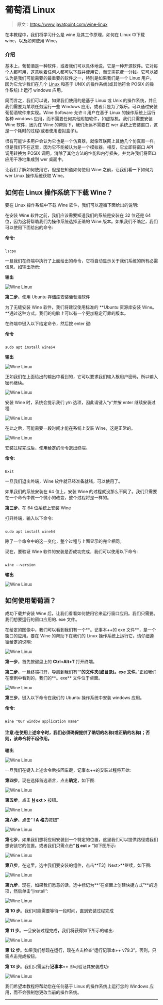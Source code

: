 # 葡萄酒 Linux

> 原文：<https://www.javatpoint.com/wine-linux>

在本教程中，我们将学习什么是 wine 及其工作原理，如何在 Linux 中下载 wine，以及如何使用 Wine。

### 介绍

基本上，葡萄酒是一种软件，或者我们可以具体地说，它是一种开源软件。它对每个人都可用，这意味着任何人都可以下载并使用它，而无需花费一分钱。它可以被认为是我们可能需要的最重要的软件之一，特别是如果我们是一个 Linux 用户，因为它允许我们在几个 [Linux](https://www.javatpoint.com/linux-tutorial) 和基于 UNIX 的操作系统(或其他符合 POSIX 的操作系统)上运行 windows 应用。

简而言之，我们可以说，如果我们使用的是基于 Linux 或 Unix 的操作系统，并且我们需要为某项任务运行一些 Windows 应用，或者只是为了娱乐。可以通过安装葡萄酒软件来实现。Wine Software 允许 it 用户在基于 Linux 的操作系统上运行各种 windows 应用，而不需要任何其他附加软件，如虚拟机。我们只需要安装 Wine 软件，因为在 Wine 的帮助下，我们永远不需要在 wer 系统上安装窗口，这是一个耗时的过程(或者使用虚拟盒子)。

很有可能许多用户会认为它也是一个仿真器，就像互联网上其他几个仿真器一样。但是我们不在这里，因为它不能被认为是一个模拟器。相反，它立即将窗口 API 调用转换为 POSIX 调用，消除了其他方法的性能和内存损失，并允许我们将窗口应用干净地集成到 wer 桌面中。

让我们了解如何使用它，但是在知道如何使用 Wine 之前，让我们看一下如何为 wer Linux 操作系统获取 Wine。

## 如何在 Linux 操作系统下下载 Wine？

要在 Linux 操作系统中下载 Wine 软件，我们可以遵循下面给出的说明:

在安装 Wine 软件之前，我们应该需要知道我们的系统是安装在 32 位还是 64 位，因为这将帮助我们为操作系统选择正确的 Wine 版本。如果我们不确定，我们可以使用下面给出的命令:

**命令:**

```

lscpu

```

一旦我们在终端中执行了上面给出的命令，它将自动显示关于我们系统的所有必需信息，如输出所示:

**输出**

![Wine Linux](img/a30437a9086dc8bc1158029646a8865c.png)

**第二步**。使用 Ubuntu 存储库安装葡萄酒软件

为了无缝安装 Wine 软件，我们将建议使用标准的 **Ubuntu 资源库安装 Wine。**通过这种方式，我们的电脑上可以有一个更加稳定可靠的版本。

在终端中键入以下给定命令，然后按 enter 键:

**命令**

```

sudo apt install wine64

```

**输出**

![Wine Linux](img/c8a0e3182cc6fe89312a2195f8f99cc7.png)

正如我们在上面给出的输出中看到的，它可以要求我们输入根用户密码，所以输入密码继续。

![Wine Linux](img/6602d0ce20e95f186c92b4d9a51e132e.png)

安装 Wine 时，系统会提示我们 y/n 选项，因此请键入“y”并按 enter 继续安装过程:

![Wine Linux](img/11175975337df3d4c2f970e9514ae5b9.png)

在此之后，可能需要一段时间才能在系统上安装 Wine，这是正常的。

![Wine Linux](img/72eaa73edf1f59079a12d182069a9758.png)

安装过程完成后，使用给定的命令退出终端。

**命令:**

```

Exit

```

一旦我们退出终端，Wine 软件就已经准备就绪，可以使用了。

如果我们的系统安装在 64 位上，安装 Wine 的过程就没那么不同了。我们只需要在一个命令中做一个微小的改变，整个过程将是一样的。

**第三步**。在 64 位系统上安装 Wine

打开终端，输入以下命令:

```

sudo apt install wine64

```

除了一个命令中的这一变化，整个过程与上面显示的完全相同。

现在，要验证 Wine 软件的安装是否成功完成，我们可以使用以下命令:

```

wine --version

```

**输出**

![Wine Linux](img/ecfeb190e7fccfb82585ef5bbd1bae37.png)

## 如何使用葡萄酒？

成功下载并安装 Wine 后，让我们看看如何使用它来运行窗口应用。我们只需要。我们想要运行的窗口应用的. exe 文件。

在给定的图像中，我们可以看到我们有一个**。记事本++的 exe 文件**，是一个窗口的应用。要在 Wine 的帮助下在我们的 Linux 操作系统上运行它，请仔细遵循给定的说明:

![Wine Linux](img/f66e125e90e93a9307c9daf8ae9a38d2.png)

**第一步**。首先按键盘上的 **Ctrl+Alt+T** 打开终端。

**第二步**。一旦终端打开，导航到我们有“**”的文件夹(或目录)。exe 文件**。”正如我们在案例中看到的，我们的**。exe** 文件位于桌面。

![Wine Linux](img/a8abf39c4bf7fc366dfcb8fdf5020eec.png)

**第三步**。键入以下命令在我们的 Ubuntu 操作系统中安装 windows 应用。

**命令:**

```

Wine "Our window application name"

```

#### 注意:在使用上述命令时，我们必须确保提供了确切的名称(或正确的名称)；否则，该命令将不起作用。

**输出**

![Wine Linux](img/fec5f899149e078d9285a55586f88022.png)

一旦我们在键入上述命令后按回车键，记事本++的安装过程将开始:

**第四步**。现在选择首选语言，点击**确定**，如下图:

![Wine Linux](img/33177591932578af4c3109acaf15f6c0.png)

**第五步**。点击 **<u>N</u> ext >** 按钮。

![Wine Linux](img/27692823b76095454b8766426aa18ee2.png)

**第六步**。点击“ **I <u>A</u> 格力**按钮”

![Wine Linux](img/ead5f0234875b7c98acc14dda2b016b9.png)

**第七步**。如果我们想将应用安装到一个特定的位置，这里我们可以提供路径或我们想安装它的位置。或者我们只需点击“ **<u>N</u> ext >** ”如下图所示:

![Wine Linux](img/0cf801f692ead11068116718b6d5b66c.png)

**第八步**。在这里，选中我们要安装的组件，点击**T3】Next>**继续，如下图:

![Wine Linux](img/2868aee01d62dd49efecdb8d9182a047.png)

**第九步**。现在，如果我们愿意的话，选中标记为**“在桌面上创建快捷方式”**的选项，然后单击“<u>I</u>install”:

![Wine Linux](img/1749bb358cd9112cdb9e6c36ef438545.png)

**第 10 步**。我们可能需要等待一段时间，直到安装过程完成

![Wine Linux](img/e3c8cec64a038be06dfcc19ce46cec94.png)

**第 11 步**。一旦安装过程完成，我们将获得如下所示的输出:

![Wine Linux](img/dc1923886377b95fd5f37ee8a03288e0.png)

**第 12 步**。如果我们想现在运行，现在点击检查“运行记事本++ v79.3”。否则，只需点击完成按钮。

**第 13 步**。我们只需运行**记事本++** 即可验证其安装成功:

![Wine Linux](img/aba87b43d025b23959380aa15e31f4a5.png)

我们希望本教程将帮助您在任何基于 Linux 的操作系统上运行您的 Windows 应用，而不会强制您更改当前的操作系统。

* * *